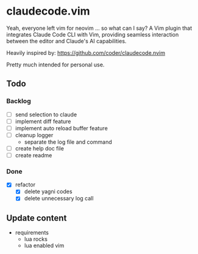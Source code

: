 # claudecode.vim

Yeah, everyone left vim for neovim ... so what can I say?
A Vim plugin that integrates Claude Code CLI with Vim, providing seamless interaction between the editor and Claude's AI capabilities.

Heavily inspired by: https://github.com/coder/claudecode.nvim

Pretty much intended for personal use.

## Todo
### Backlog
- [ ] send selection to claude
- [ ] implement diff feature
- [ ] implement auto reload buffer feature
- [ ] cleanup logger
    - separate the log file and command
- [ ] create help doc file
- [ ] create readme

### Done
- [x] refactor
    - [x] delete yagni codes
    - [x] delete unnecessary log call

## Update content
- requirements
    - lua rocks
    - lua enabled vim
